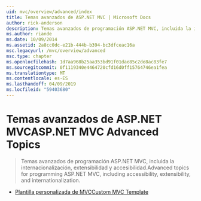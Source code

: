 ```yaml
---
uid: mvc/overview/advanced/index
title: Temas avanzados de ASP.NET MVC | Microsoft Docs
author: rick-anderson
description: Temas avanzados de programación ASP.NET MVC, incluida la internacionalización, extensibilidad y accesibilidad.
ms.author: riande
ms.date: 10/09/2014
ms.assetid: 2a8cc0dc-e21b-444b-b394-bc3dfceac16a
msc.legacyurl: /mvc/overview/advanced
msc.type: chapter
ms.openlocfilehash: 1d7aa968b25aa353bd91f01dae85c2de8ac83fe7
ms.sourcegitcommit: 0f1119340e4464720cfd16d0ff15764746ea1fea
ms.translationtype: MT
ms.contentlocale: es-ES
ms.lasthandoff: 04/09/2019
ms.locfileid: "59403680"
---
```

# <a name="aspnet-mvc-advanced-topics"></a><span data-ttu-id="9b82f-103">Temas avanzados de ASP.NET MVC</span><span class="sxs-lookup"><span data-stu-id="9b82f-103">ASP.NET MVC Advanced Topics</span></span>

> <span data-ttu-id="9b82f-104">Temas avanzados de programación ASP.NET MVC, incluida la internacionalización, extensibilidad y accesibilidad.</span><span class="sxs-lookup"><span data-stu-id="9b82f-104">Advanced topics for programming ASP.NET MVC, including accessibility, extensibility, and internationalization.</span></span>


- [<span data-ttu-id="9b82f-105">Plantilla personalizada de MVC</span><span class="sxs-lookup"><span data-stu-id="9b82f-105">Custom MVC Template</span></span>](custom-mvc-templates.md)
